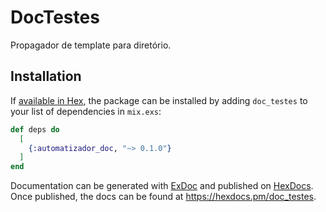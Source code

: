 # DocTestes

Propagador de template para diretório.


## Installation

If [available in Hex](https://hex.pm/docs/publish), the package can be installed
by adding `doc_testes` to your list of dependencies in `mix.exs`:

```elixir
def deps do
  [
    {:automatizador_doc, "~> 0.1.0"}
  ]
end
```

Documentation can be generated with [ExDoc](https://github.com/elixir-lang/ex_doc)
and published on [HexDocs](https://hexdocs.pm). Once published, the docs can
be found at <https://hexdocs.pm/doc_testes>.

